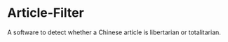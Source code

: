 Article-Filter
==============


A software to detect whether a Chinese article is libertarian or totalitarian.
